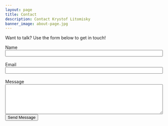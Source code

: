```yaml
---
layout: page
title: Contact
description: Contact Krystof Litomisky
banner_image: about-page.jpg
---
```



Want to talk? Use the form below to get in touch!


<form action="https://getsimpleform.com/messages?form_api_token=43fd3c13eb6dc4a4a6b51a12e3f59404"
      method="post">
  <input type='hidden' name='redirect_to' value='{{site.url}}/contact_thanks' />
  Name<br />
  <input type='text' name='name' style="width:100%" /><br /><br />
  Email<br />
  <input type='text' name='email' style="width:100%" /><br /><br />
  Message<br />
   <textarea name="message" rows="6" style="width:100%"></textarea>
  <input type='submit' value='Send Message' />
</form>
